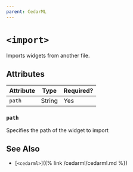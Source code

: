 ```yaml
---
parent: CedarML
---
```

# `<import>`

Imports widgets from another file.

## Attributes

| Attribute | Type    | Required? |
|-----------|---------|-----------|
| `path`    | String  | Yes       |

### `path`
Specifies the path of the widget to import

## See Also
- [`<cedarml>`]({% link /cedarml/cedarml.md %})
